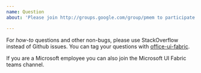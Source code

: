 ```yaml
---
name: Question
about: 'Please join http://groups.google.com/group/pmem to participate in discussions on persistent memory programmin'

---
```


For _how-to_ questions and other non-bugs, please use StackOverflow instead of Github issues. You can tag your questions with [office-ui-fabric](https://stackoverflow.com/questions/tagged/office-ui-fabric).

If you are a Microsoft employee you can also join the Microsoft UI Fabric teams channel.
